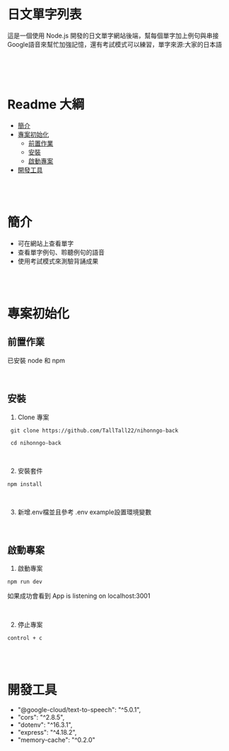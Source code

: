 # 日文單字列表

這是一個使用 Node.js 開發的日文單字網站後端，幫每個單字加上例句與串接Google語音來幫忙加強記憶，還有考試模式可以練習，單字來源:大家的日本語

<br>
<br>
<br>

# Readme 大綱
- [簡介](#簡介)
- [專案初始化](#專案初始化)
  - [前置作業](#前置作業)
  - [安裝](#安裝)
  - [啟動專案](#啟動專案)
- [開發工具](#開發工具)

<br>
<br>

# 簡介
- 可在網站上查看單字
- 查看單字例句、聆聽例句的語音
- 使用考試模式來測驗背誦成果

<br>
<br>

# 專案初始化
## **前置作業**
已安裝 node 和 npm

<br>

## **安裝**
1. Clone 專案
```
 git clone https://github.com/TallTall22/nihonngo-back

 cd nihonngo-back
```

<br/>

2. 安裝套件
```
npm install
```

<br/>

3. 新增.env檔並且參考 .env example設置環境變數 

<br/>



## **啟動專案**

1. 啟動專案
```
npm run dev
```

如果成功會看到 App is listening on localhost:3001

<br>

2. 停止專案
```
control + c
```
<br/>
<br/>


# 開發工具
- "@google-cloud/text-to-speech": "^5.0.1",
- "cors": "^2.8.5",
- "dotenv": "^16.3.1",
- "express": "^4.18.2",
- "memory-cache": "^0.2.0"
<br>
<br>


